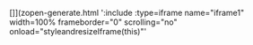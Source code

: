<!-- Generated by /cicd/docupdate.sh -->
[]](zopen-generate.html ':include :type=iframe name="iframe1" width=100% frameborder="0" scrolling="no" onload="styleandresizeIframe(this)"'
